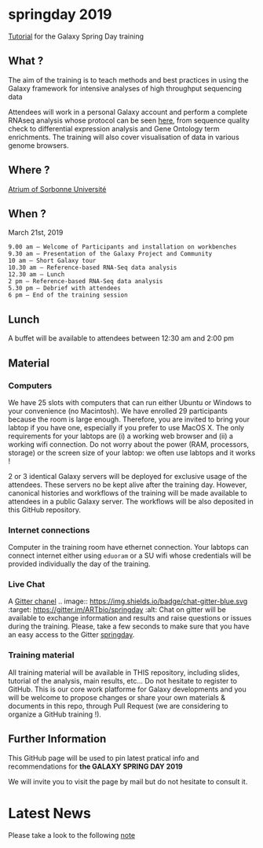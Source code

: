 # springday 2019
[Tutorial](https://artbio.github.io/springday/) for the Galaxy Spring Day training

## What ?
The aim of the training is to teach methods and best practices in using the Galaxy framework for intensive analyses of high throughput sequencing data

Attendees will work in a personal Galaxy account and perform a complete RNAseq analysis whose protocol can be seen [here](https://artbio.github.io/springday/), from sequence quality check to differential expression analysis and Gene Ontology term enrichments. The training will also cover visualisation of data in various genome browsers.

## Where ?
[Atrium of Sorbonne Université](https://drive.google.com/open?id=1hOogl-2tKCtwgsyf0v7ztigLBU0&usp=sharing)

## When ?
March 21st, 2019

    9.00 am – Welcome of Participants and installation on workbenches
    9.30 am – Presentation of the Galaxy Project and Community
    10 am – Short Galaxy tour
    10.30 am – Reference-based RNA-Seq data analysis
    12.30 am – Lunch
    2 pm – Reference-based RNA-Seq data analysis
    5.30 pm – Debrief with attendees
    6 pm – End of the training session

## Lunch
A buffet will be available to attendees between 12:30 am and 2:00 pm

## Material
### Computers
We have 25 slots with computers that can run either Ubuntu or Windows to your convenience (no Macintosh). We have enrolled 29 participants because the room is large enough. Therefore, you are invited to bring your labtop if you have one, especially if you prefer to use MacOS X. The only requirements for your labtops are (i) a working web browser and (ii) a working wifi connection. Do not worry about the power (RAM, processors, storage) or the screen size of your labtop: we often use labtops and it works !

2 or 3 identical Galaxy servers will be deployed for exclusive usage of the attendees. These servers no be kept alive after the training day. However, canonical histories and workflows of the training will be made available to attendees in a public Galaxy server. The workflows will be also deposited in this GitHub repository.

### Internet connections

Computer in the training room have ethernet connection. Your labtops can connect internet either using `eduoram` or a SU wifi whose credentials will be provided individually the day of the training.

### Live Chat
A [Gitter chanel](https://gitter.im/ARTbio/springday)
.. image:: https://img.shields.io/badge/chat-gitter-blue.svg
    :target: https://gitter.im/ARTbio/springday
    :alt: Chat on gitter
will be available to exchange information and results and raise questions or issues during the training. Please, take a few seconds to make sure that you have an easy access to the Gitter [springday](https://gitter.im/ARTbio/springday).

### Training material
All training material will be available in THIS repository, including slides, tutorial of the analysis, main results, etc...
Do not hesitate to register to GitHub. This is our core work platforme for Galaxy developments and you will be welcome to propose changes or share your own materials & documents in this repo, through Pull Request (we are considering to organize a GitHub training !).

## Further Information

This GitHub page will be used to pin latest pratical info and recommendations for **the GALAXY SPRING DAY 2019**

We will invite you to visit the page by mail but do not hesitate to consult it.

# Latest News

Please take a look to the following [note](https://github.com/ARTbio/springday/issues/1)
